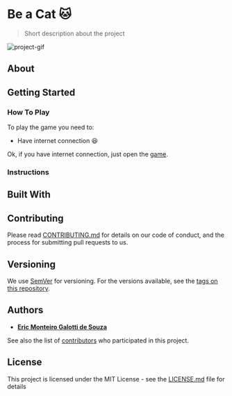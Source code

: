 # Be a Cat :cat:
> Short description about the project  

<!-- BADGES -->

<!-- IMAGEM -->
![project-gif](https://github.com/EricMGS/BeACat/blob/master/screenshot.gif)  

## About 

## Getting Started
### How To Play
To play the game you need to:  
- Have internet connection :laughing:  
  
Ok, if you have internet connection, just open the [game](https://ericmgs.github.io/BeACat/).

### Instructions



## Built With


## Contributing

Please read [CONTRIBUTING.md]() for details on our code of conduct, and the process for submitting pull requests to us.

## Versioning

We use [SemVer](http://semver.org/) for versioning. For the versions available, see the [tags on this repository](https://github.com/your/project/tags). 

## Authors

* [**Eric Monteiro Galotti de Souza**](github.com/ericmgs)   

See also the list of [contributors](https://github.com/your/project/contributors) who participated in this project.

## License

This project is licensed under the MIT License - see the [LICENSE.md](LICENSE.md) file for details
